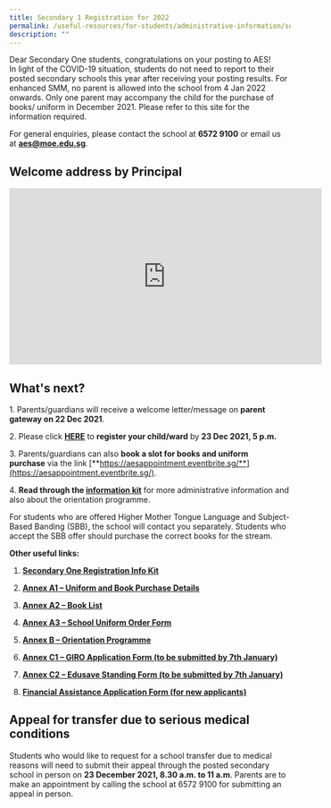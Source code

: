 ```yaml
---
title: Secondary 1 Registration for 2022
permalink: /useful-resources/for-students/administrative-information/secondary-1-registration-for-2022/
description: ""
---
```

Dear Secondary One students, congratulations on your posting to AES!   
In light of the COVID-19 situation, students do not need to report to their posted secondary schools this year after receiving your posting results. For enhanced SMM, no parent is allowed into the school from 4 Jan 2022 onwards. Only one parent may accompany the child for the purchase of books/ uniform in December 2021. Please refer to this site for the information required.  
  
For general enquiries, please contact the school at **6572 9100** or email us at **aes@moe.edu.sg**.  
  

Welcome address by Principal
----------------------------

<iframe width="560" height="315" src="https://www.youtube.com/embed/tegeyOAfHxY" title="YouTube video player" frameborder="0" allow="accelerometer; autoplay; clipboard-write; encrypted-media; gyroscope; picture-in-picture" allowfullscreen></iframe>

What's next?
------------

1\. Parents/guardians will receive a welcome letter/message on **parent gateway on 22 Dec 2021**. 

2\. Please click [**HERE**](https://form.gov.sg/5fdef7fa895957001173e9fd) to **register your child/ward** by **23 Dec 2021, 5 p.m.**

3\. Parents/guardians can also **book a slot for books and uniform purchase** via the link [**https://aesappointment.eventbrite.sg/**](https://aesappointment.eventbrite.sg/).

4. **Read through the [**information kit**](/files/Secondary%20One%20Registration%20Info%20Kit%202022.pdf)** for more administrative information and also about the orientation programme.

For students who are offered Higher Mother Tongue Language and Subject-Based Banding (SBB), the school will contact you separately. Students who accept the SBB offer should purchase the correct books for the stream.

**Other useful links:**

1.  [**Secondary One Registration Info Kit**](/files/Secondary%20One%20Registration%20Info%20Kit%202022%20.pdf) 
   
2.  [**Annex A1 – Uniform and Book Purchase Details**](/files/Annex%20A1-%20Uniform%20and%20Book%20Purchase%20Details.pdf)
3.  [**Annex A2 – Book List**](/files/Annex%20A2%20-%20Book%20List.pdf)
4.  [**Annex A3 – School Uniform Order Form**](/files/Annex%20A3%20-%20School%20Uniform%20Order%20Form.pdf)
5.  [**Annex B – Orientation Programme**](/files/Annex%20B%20-%20Orientation%20Programme.pdf)
6.  [**Annex C1 – GIRO Application Form (to be submitted by 7th January)**](/files/Annex%20C1%20-%20Giro%20application%20form.pdf)
7.  [**Annex C2 – Edusave Standing Form (to be submitted by 7th January)**](/files/Annex%20C2%20-%20Edusave%20Application%20Form.pdf)
8.  [**Financial Assistance Application Form (for new applicants)**](/files/MOE%20FAS%20Application%20Form.pdf)

Appeal for transfer due to serious medical conditions
-----------------------------------------------------

Students who would like to request for a school transfer due to medical reasons will need to submit their appeal through the posted secondary school in person on **23 December 2021, 8.30 a.m. to 11 a.m**. Parents are to make an appointment by calling the school at 6572 9100 for submitting an appeal in person.